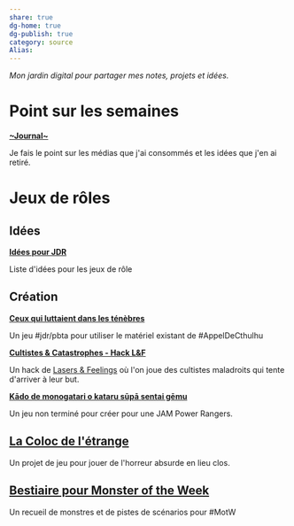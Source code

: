 ```yaml
---
share: true 
dg-home: true
dg-publish: true
category: source
Alias:
---
```


*Mon jardin digital pour partager mes notes, projets et idées.*

# Point sur les semaines

**[~Journal~](~Journal~.md)** 

Je fais le point sur les médias que j'ai consommés et les idées que j'en ai retiré.

# Jeux de rôles

## Idées 

**[Idées pour JDR](./Id%C3%A9es%20pour%20JDR.md)**

Liste d'idées pour les jeux de rôle

## Création

**[Ceux qui luttaient dans les ténèbres](../projets/cthulhu_pbta/Ceux%20qui%20luttaient%20dans%20les%20t%C3%A9n%C3%A8bres.md)** 

Un jeu #jdr/pbta pour utiliser le matériel existant de #AppelDeCthulhu 

**[Cultistes & Catastrophes - Hack L&F](../projets/C&C/L&F/Cultistes%20&%20Catastrophes%20-%20Hack%20L&F.md)** 

Un hack de [Lasers & Feelings](Lasers%20&%20Feelings.md) où l'on joue des cultistes maladroits qui tente d'arriver à leur but.

**[Kādo de monogatari o kataru sūpā sentai gēmu](../projets/Kado/K%C4%81do%20de%20monogatari%20o%20kataru%20s%C5%ABp%C4%81%20sentai%20g%C4%93mu.md)**
 
Un jeu non terminé pour créer pour une JAM Power Rangers.

## [La Coloc de l'étrange](../projets/colloc_etrange/La%20Coloc%20de%20l'%C3%A9trange.md) 

Un projet de jeu pour jouer de l'horreur absurde en lieu clos.

## [Bestiaire pour Monster of the Week](Bestiaire%20pour%20Monster%20of%20the%20Week.md) 

Un recueil de monstres et de pistes de scénarios pour #MotW 


